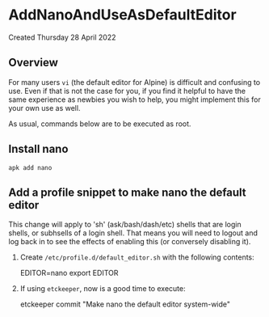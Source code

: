 # AddNanoAndUseAsDefaultEditor
Created Thursday 28 April 2022

Overview
--------

For many users ``vi`` (the default editor for Alpine) is difficult and confusing to use. Even if that is not the case for you, if you find it helpful to have the same experience as newbies you wish to help, you might implement this for your own use as well.

As usual, commands below are to be executed as root.

Install nano
------------

	apk add nano


Add a profile snippet to make nano the default editor
-----------------------------------------------------

This change will apply to 'sh' (ask/bash/dash/etc) shells that are login shells, or subhsells of a login shell. That means you will need to logout and log back in to see the effects of enabling this (or conversely disabling it).


1. Create ``/etc/profile.d/default_editor.sh`` with the following contents:

	EDITOR=nano
	export EDITOR


2. If using ``etckeeper``, now is a good time to execute:

	etckeeper commit "Make nano the default editor system-wide"


